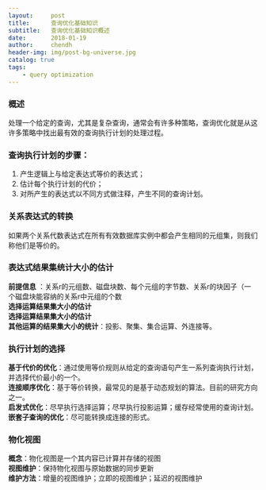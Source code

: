 ```yaml
---
layout:     post
title:      查询优化基础知识
subtitle:   查询优化基础知识概述
date:       2018-01-19
author:     chendh
header-img: img/post-bg-universe.jpg
catalog: true
tags:
    - query optimization
---
```



### 概述
处理一个给定的查询，尤其是复杂查询，通常会有许多种策略，查询优化就是从这许多策略中找出最有效的查询执行计划的处理过程。
### 查询执行计划的步骤：
1. 产生逻辑上与给定表达式等价的表达式；
1. 估计每个执行计划的代价；
1. 对所产生的表达式以不同方式做注释，产生不同的查询计划。
### 关系表达式的转换
如果两个关系代数表达式在所有有效数据库实例中都会产生相同的元组集，则我们称他们是等价的。
### 表达式结果集统计大小的估计 
**前提信息** ：关系r的元组数、磁盘块数、每个元组的字节数、关系r的块因子（一个磁盘块能容纳的关系r中元组的个数  
**选择运算结果集大小的估计**  
**选择运算结果集大小的估计**  
**其他运算的结果集大小的统计**：投影、聚集、集合运算、外连接等。
### 执行计划的选择
**基于代价的优化**：通过使用等价规则从给定的查询语句产生一系列查询执行计划，并选择代价最小的一个。  
**连接顺序优化**：基于等价转换，最常见的是基于动态规划的算法。目前的研究方向之一。  
**启发式优化**：尽早执行选择运算；尽早执行投影运算；缓存经常使用的查询计划。  
**嵌套子查询的优化**：尽可能转换成连接的形式。  
### 物化视图
**概念**：物化视图是一个其内容已计算并存储的视图  
**视图维护**：保持物化视图与原始数据的同步更新  
**维护方法**：增量的视图维护；立即的视图维护；延迟的视图维护  